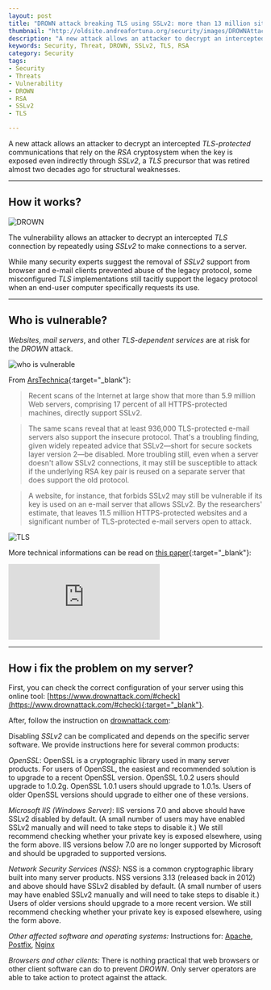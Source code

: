 ```yaml
---
layout: post
title: "DROWN attack breaking TLS using SSLv2: more than 13 million sites at risk"
thumbnail: "http://oldsite.andreafortuna.org/security/images/DROWNAttack.PNG"
description: "A new attack allows an attacker to decrypt an intercepted TLS-protected communications that rely on the RSA cryptosystem when the key is exposed even indirectly through SSLv2, a TLS precursor that was retired almost two decades ago for structural weaknesses. "
keywords: Security, Threat, DROWN, SSLv2, TLS, RSA
category: Security
tags: 
- Security
- Threats
- Vulnerability
- DROWN
- RSA
- SSLv2
- TLS

---
```

A new attack allows an attacker to decrypt an intercepted *TLS-protected* communications that rely on the *RSA* cryptosystem when the key is exposed even indirectly through *SSLv2*, a *TLS* precursor that was retired almost two decades ago for structural weaknesses. 

<hr/>

How it works?
---

![DROWN](http://cdn.arstechnica.net/wp-content/uploads/2016/03/drown-explainer-640x438.jpg)

The vulnerability allows an attacker to decrypt an intercepted *TLS* connection by repeatedly using *SSLv2* to make connections to a server.

While many security experts suggest the removal of *SSLv2* support from browser and e-mail clients prevented abuse of the legacy protocol, some misconfigured *TLS* implementations still tacitly support the legacy protocol when an end-user computer specifically requests its use.

<hr/>

Who is vulnerable?
--

*Websites*, *mail servers*, and other *TLS-dependent services* are at risk for the *DROWN* attack.

![who is vulnerable](https://www.drownattack.com/media/img/DROWN_diagram.jpg)

From [ArsTechnica](http://arstechnica.com/security/2016/03/more-than-13-million-https-websites-imperiled-by-new-decryption-attack/){:target="_blank"}:

>Recent scans of the Internet at large show that more than 5.9 million Web servers, comprising 17 percent of all HTTPS-protected machines, directly support SSLv2. 

>The same scans reveal that at least 936,000 TLS-protected e-mail servers also support the insecure protocol. That's a troubling finding, given widely repeated advice that SSLv2—short for secure sockets layer version 2—be disabled. More troubling still, even when a server doesn't allow SSLv2 connections, it may still be susceptible to attack if the underlying RSA key pair is reused on a separate server that does support the old protocol. 

>A website, for instance, that forbids SSLv2 may still be vulnerable if its key is used on an e-mail server that allows SSLv2. By the researchers' estimate, that leaves 11.5 million HTTPS-protected websites and a significant number of TLS-protected e-mail servers open to attack.

![TLS](http://cdn.arstechnica.net/wp-content/uploads/2016/02/drown-attack-640x507.png)

More technical informations can be read on [this paper](https://www.drownattack.com/drown-attack-paper.pdf){:target="_blank"}:

<div class="video-container">
<embed src="https://www.drownattack.com/drown-attack-paper.pdf" pluginspage="http://www.adobe.com/products/acrobat/readstep2.html">
</div>

<hr/>

How i fix the problem on my server?
--

First, you can check the correct configuration of your server using this online tool: [https://www.drownattack.com/#check](https://www.drownattack.com/#check){:target="_blank"}.

After, follow the instruction on [drownattack.com](https://www.drownattack.com/):

Disabling *SSLv2* can be complicated and depends on the specific server software. We provide instructions here for several common products:

*OpenSSL*: OpenSSL is a cryptographic library used in many server products. For users of OpenSSL, the easiest and recommended solution is to upgrade to a recent OpenSSL version. OpenSSL 1.0.2 users should upgrade to 1.0.2g. OpenSSL 1.0.1 users should upgrade to 1.0.1s. Users of older OpenSSL versions should upgrade to either one of these versions.

*Microsoft IIS (Windows Server)*: IIS versions 7.0 and above should have SSLv2 disabled by default. (A small number of users may have enabled SSLv2 manually and will need to take steps to disable it.) We still recommend checking whether your private key is exposed elsewhere, using the form above. IIS versions below 7.0 are no longer supported by Microsoft and should be upgraded to supported versions.

*Network Security Services (NSS)*: NSS is a common cryptographic library built into many server products. NSS versions 3.13 (released back in 2012) and above should have SSLv2 disabled by default. (A small number of users may have enabled SSLv2 manually and will need to take steps to disable it.) Users of older versions should upgrade to a more recent version. We still recommend checking whether your private key is exposed elsewhere, using the form above.

*Other affected software and operating systems:* Instructions for: [Apache](https://www.drownattack.com/apache), [Postfix](https://www.drownattack.com/postfix), [Nginx](https://www.drownattack.com/nginx)

*Browsers and other clients:* There is nothing practical that web browsers or other client software can do to prevent *DROWN*. Only server operators are able to take action to protect against the attack.